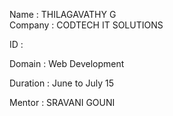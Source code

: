 Name : THILAGAVATHY G                                                                                                                                            
Company : CODTECH IT SOLUTIONS

ID :

Domain : Web Development

Duration : June to July 15

Mentor : SRAVANI GOUNI
